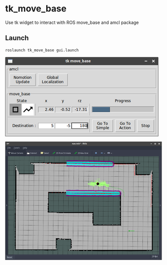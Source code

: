 # tk_move_base

Use tk widget to interact with ROS move_base and amcl package

## Launch

```bash
roslaunch tk_move_base gui.launch
```

![1.png](./pics/1.png)

![2.png](./pics/2.png)
